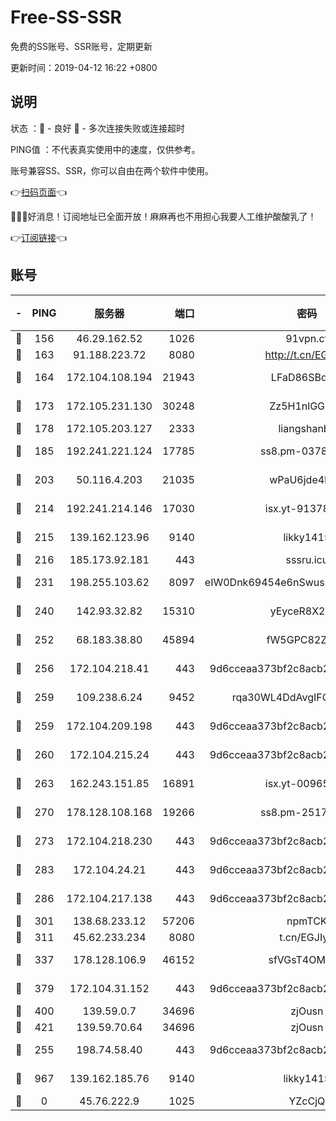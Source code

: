 # Free-SS-SSR

免费的SS账号、SSR账号，定期更新

更新时间：2019-04-12 16:22 +0800

## 说明

状态     ：🙂 - 良好 🙁 - 多次连接失败或连接超时

PING值   ：不代表真实使用中的速度，仅供参考。

账号兼容SS、SSR，你可以自由在两个软件中使用。

👉[扫码页面](https://liesauer.github.io/Free-SS-SSR/)👈

🎉🎉🎉好消息！订阅地址已全面开放！麻麻再也不用担心我要人工维护酸酸乳了！

👉[订阅链接](https://www.liesauer.net/yogurt/subscribe?ACCESS_TOKEN=DAYxR3mMaZAsaqUb)👈

## 账号

|-|PING|服务器|端口|密码|加密方式|区域|
|:----:|:----:|:-----:|-----:|:----:|:----:|:----:|
|🙂|156|46.29.162.52|1026|91vpn.cf|rc4-md5|RU|
|🙂|163|91.188.223.72|8080|http://t.cn/EGJIyrl|rc4-md5|RU|
|🙂|164|172.104.108.194|21943|LFaD86SBq2lY|aes-256-cfb|JP|
|🙂|173|172.105.231.130|30248|Zz5H1nlGGKHx|aes-256-cfb|JP|
|🙂|178|172.105.203.127|2333|liangshanbo|chacha20|JP|
|🙂|185|192.241.221.124|17785|ss8.pm-03781993|aes-256-cfb|US|
|🙂|203|50.116.4.203|21035|wPaU6jde4NZT|aes-256-cfb|US|
|🙂|214|192.241.214.146|17030|isx.yt-91378799|aes-256-cfb|US|
|🙂|215|139.162.123.96|9140|likky1415|aes-256-cfb|JP|
|🙂|216|185.173.92.181|443|sssru.icu|rc4-md5|RU|
|🙂|231|198.255.103.62|8097|eIW0Dnk69454e6nSwuspv9DmS201tQ0D|aes-256-cfb|US|
|🙂|240|142.93.32.82|15310|yEyceR8X2EVd|aes-256-cfb|GB|
|🙂|252|68.183.38.80|45894|fW5GPC82Z97G|aes-256-cfb|GB|
|🙂|256|172.104.218.41|443|9d6cceaa373bf2c8acb22e60b6a58be6|aes-256-cfb|US|
|🙂|259|109.238.6.24|9452|rqa30WL4DdAvgIFG6Fs3znzTa|aes-256-cfb|FR|
|🙂|259|172.104.209.198|443|9d6cceaa373bf2c8acb22e60b6a58be6|aes-256-cfb|US|
|🙂|260|172.104.215.24|443|9d6cceaa373bf2c8acb22e60b6a58be6|aes-256-cfb|US|
|🙂|263|162.243.151.85|16891|isx.yt-00965280|aes-256-cfb|US|
|🙂|270|178.128.108.168|19266|ss8.pm-25170314|aes-256-cfb|SG|
|🙂|273|172.104.218.230|443|9d6cceaa373bf2c8acb22e60b6a58be6|aes-256-cfb|US|
|🙂|283|172.104.24.21|443|9d6cceaa373bf2c8acb22e60b6a58be6|aes-256-cfb|US|
|🙂|286|172.104.217.138|443|9d6cceaa373bf2c8acb22e60b6a58be6|aes-256-cfb|US|
|🙂|301|138.68.233.12|57206|npmTCK|rc4-md5|US|
|🙂|311|45.62.233.234|8080|t.cn/EGJIyrl|rc4-md5|CA|
|🙂|337|178.128.106.9|46152|sfVGsT4OMxHC|aes-256-cfb|SG|
|🙂|379|172.104.31.152|443|9d6cceaa373bf2c8acb22e60b6a58be6|aes-256-cfb|US|
|🙂|400|139.59.0.7|34696|zjOusn|chacha20|IN|
|🙂|421|139.59.70.64|34696|zjOusn|chacha20|IN|
|🙂|255|198.74.58.40|443|9d6cceaa373bf2c8acb22e60b6a58be6|aes-256-cfb|US|
|🙁|967|139.162.185.76|9140|likky1415|aes-256-cfb|DE|
|🙁|0|45.76.222.9|1025|YZcCjQ|rc4-md5|JP|
